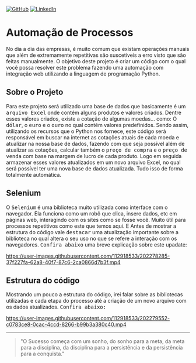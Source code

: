 [![GitHub](https://img.shields.io/github/license/jdeveloperanalyst/Analise-de-Dados)](https://github.com/jdeveloperanalyst/Analise-de-Dados/blob/master/LICENSE)
[![LinkedIn](https://img.shields.io/badge/-LinkedIn-05122A?style=flat&logo=linkedin)](https://www.linkedin.com/in/jonatas-silva-dev-6a6f6e/)

# Automação de Processos

No dia a dia das empresas, é muito comum que existam operações manuais que além de extremamente repetitivas são suscetíveis a erro visto que são feitas manualmente. O objetivo deste projeto é criar um código com o qual você possa resolver este problema fazendo uma automação com integração web utilizando a linguagem de programação Python.

## Sobre o Projeto

Para este projeto será utilizado uma base de dados que basicamente é um <kbd>arquivo Excel</kbd> onde contém alguns produtos e valores criados. Dentre esses valores criados, existe a cotação de algumas moedas... como: O <kbd>dólar</kbd>, o <kbd>euro</kbd> e o <kbd>ouro</kbd> no qual contém valores predefinidos. Sendo assim, utilizando os recursos que o Python nos fornece, este código será responsável em buscar na internet as cotações atuais de cada moeda e atualizar na nossa base de dados, fazendo com que seja possível além de atualizar as cotações, calcular também o <kbd>preço de compra</kbd> e o <kbd>preço de venda</kbd> com base na margem de lucro de cada produto. Logo em seguida armazenar esses valores atualizados em um novo arquivo Excel, no qual será possível ter uma nova base de dados atualizada. Tudo isso de forma totalmente automática.

## Selenium

O <kbd>Selenium</kbd> é uma biblioteca muito utilizada como interface com o navegador. Ela funciona como um robô que clica, insere dados, etc em páginas web, interagindo com os sites como se fosse você. Muito útil para processos repetitivos como este que temos aqui. E Antes de mostrar a estrutura do código vale <kbd>destacar</kbd> uma atualização importante sobre a biblioteca no qual altera o seu uso no que se refere a interação com os navegadores. <kbd>Confira abaixo</kbd> uma breve explicação sobre este upadate:


https://user-images.githubusercontent.com/112918533/202278285-37f227fa-62a8-40f7-87c6-2ca0866d7b3f.mp4


## Estrutura do código

Mostrando um pouco a estrutura do código, irei falar sobre as bibliotecas utilizadas e cada etapa do processo até a criação de um novo arquivo com os dados atualizados. <kbd>Confira abaixo:</kbd> 


https://user-images.githubusercontent.com/112918533/202279552-c0783ce8-0cac-4ccd-8266-b99b3a380c40.mp4


***
> "O Sucesso começa com um sonho, do sonho para a meta, da meta para a disciplina, da disciplina para a persistência e da persistência para a conquista."
